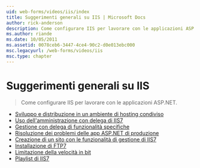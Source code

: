 ```yaml
---
uid: web-forms/videos/iis/index
title: Suggerimenti generali su IIS | Microsoft Docs
author: rick-anderson
description: Come configurare IIS per lavorare con le applicazioni ASP.NET.
ms.author: riande
ms.date: 10/05/2011
ms.assetid: 0078ceb6-3447-4ce4-90c2-d0e013ebc000
msc.legacyurl: /web-forms/videos/iis
msc.type: chapter
---
```

<a name="general-iis-tips"></a>Suggerimenti generali su IIS
====================
> Come configurare IIS per lavorare con le applicazioni ASP.NET.


- [Sviluppo e distribuzione in un ambiente di hosting condiviso](developing-and-deploying-in-a-shared-hosting.md)
- [Uso dell'amministrazione con delega di IIS7](working-with-iis7-deligated-admin.md)
- [Gestione con delega di funzionalità specifiche](feature-specific-delegated-management.md)
- [Risoluzione dei problemi delle app ASP.NET di produzione](troubleshooting-production-aspnet-apps.md)
- [Creazione di un sito con le funzionalità di gestione di IIS7](creating-a-site-with-iis7-manager.md)
- [Installazione di FTP7](installing-ftp7.md)
- [Limitazione della velocità in bit](bit-rate-throttling.md)
- [Playlist di IIS7](iis7-playlists.md)
